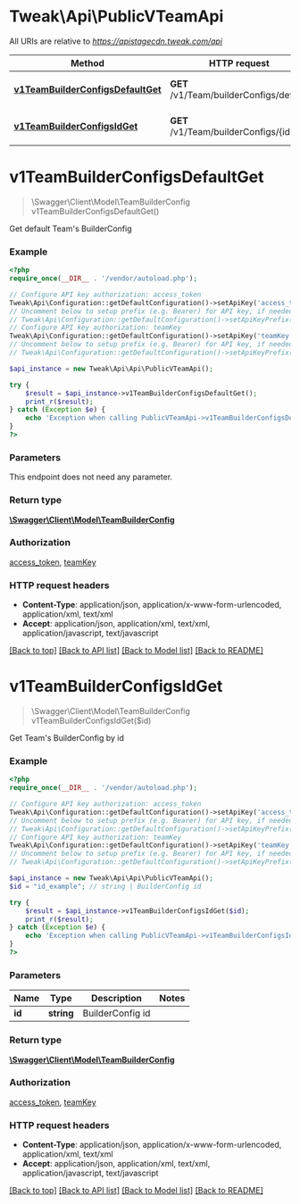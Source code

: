 # Tweak\Api\PublicVTeamApi

All URIs are relative to *https://apistagecdn.tweak.com/api*

Method | HTTP request | Description
------------- | ------------- | -------------
[**v1TeamBuilderConfigsDefaultGet**](PublicVTeamApi.md#v1TeamBuilderConfigsDefaultGet) | **GET** /v1/Team/builderConfigs/default | Get default Team&#39;s BuilderConfig
[**v1TeamBuilderConfigsIdGet**](PublicVTeamApi.md#v1TeamBuilderConfigsIdGet) | **GET** /v1/Team/builderConfigs/{id} | Get Team&#39;s BuilderConfig by id


# **v1TeamBuilderConfigsDefaultGet**
> \Swagger\Client\Model\TeamBuilderConfig v1TeamBuilderConfigsDefaultGet()

Get default Team's BuilderConfig

### Example
```php
<?php
require_once(__DIR__ . '/vendor/autoload.php');

// Configure API key authorization: access_token
Tweak\Api\Configuration::getDefaultConfiguration()->setApiKey('access_token', 'YOUR_API_KEY');
// Uncomment below to setup prefix (e.g. Bearer) for API key, if needed
// Tweak\Api\Configuration::getDefaultConfiguration()->setApiKeyPrefix('access_token', 'Bearer');
// Configure API key authorization: teamKey
Tweak\Api\Configuration::getDefaultConfiguration()->setApiKey('teamKey', 'YOUR_API_KEY');
// Uncomment below to setup prefix (e.g. Bearer) for API key, if needed
// Tweak\Api\Configuration::getDefaultConfiguration()->setApiKeyPrefix('teamKey', 'Bearer');

$api_instance = new Tweak\Api\Api\PublicVTeamApi();

try {
    $result = $api_instance->v1TeamBuilderConfigsDefaultGet();
    print_r($result);
} catch (Exception $e) {
    echo 'Exception when calling PublicVTeamApi->v1TeamBuilderConfigsDefaultGet: ', $e->getMessage(), PHP_EOL;
}
?>
```

### Parameters
This endpoint does not need any parameter.

### Return type

[**\Swagger\Client\Model\TeamBuilderConfig**](../Model/TeamBuilderConfig.md)

### Authorization

[access_token](../../README.md#access_token), [teamKey](../../README.md#teamKey)

### HTTP request headers

 - **Content-Type**: application/json, application/x-www-form-urlencoded, application/xml, text/xml
 - **Accept**: application/json, application/xml, text/xml, application/javascript, text/javascript

[[Back to top]](#) [[Back to API list]](../../README.md#documentation-for-api-endpoints) [[Back to Model list]](../../README.md#documentation-for-models) [[Back to README]](../../README.md)

# **v1TeamBuilderConfigsIdGet**
> \Swagger\Client\Model\TeamBuilderConfig v1TeamBuilderConfigsIdGet($id)

Get Team's BuilderConfig by id

### Example
```php
<?php
require_once(__DIR__ . '/vendor/autoload.php');

// Configure API key authorization: access_token
Tweak\Api\Configuration::getDefaultConfiguration()->setApiKey('access_token', 'YOUR_API_KEY');
// Uncomment below to setup prefix (e.g. Bearer) for API key, if needed
// Tweak\Api\Configuration::getDefaultConfiguration()->setApiKeyPrefix('access_token', 'Bearer');
// Configure API key authorization: teamKey
Tweak\Api\Configuration::getDefaultConfiguration()->setApiKey('teamKey', 'YOUR_API_KEY');
// Uncomment below to setup prefix (e.g. Bearer) for API key, if needed
// Tweak\Api\Configuration::getDefaultConfiguration()->setApiKeyPrefix('teamKey', 'Bearer');

$api_instance = new Tweak\Api\Api\PublicVTeamApi();
$id = "id_example"; // string | BuilderConfig id

try {
    $result = $api_instance->v1TeamBuilderConfigsIdGet($id);
    print_r($result);
} catch (Exception $e) {
    echo 'Exception when calling PublicVTeamApi->v1TeamBuilderConfigsIdGet: ', $e->getMessage(), PHP_EOL;
}
?>
```

### Parameters

Name | Type | Description  | Notes
------------- | ------------- | ------------- | -------------
 **id** | **string**| BuilderConfig id |

### Return type

[**\Swagger\Client\Model\TeamBuilderConfig**](../Model/TeamBuilderConfig.md)

### Authorization

[access_token](../../README.md#access_token), [teamKey](../../README.md#teamKey)

### HTTP request headers

 - **Content-Type**: application/json, application/x-www-form-urlencoded, application/xml, text/xml
 - **Accept**: application/json, application/xml, text/xml, application/javascript, text/javascript

[[Back to top]](#) [[Back to API list]](../../README.md#documentation-for-api-endpoints) [[Back to Model list]](../../README.md#documentation-for-models) [[Back to README]](../../README.md)

